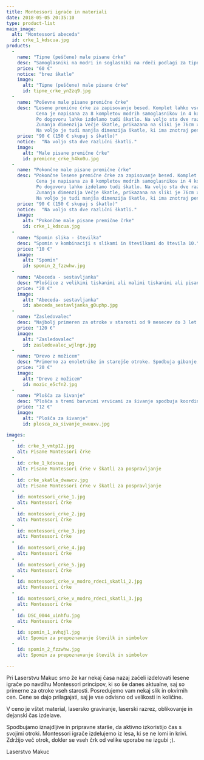 ```yaml
---
title: Montessori igrače in materiali
date: 2018-05-05 20:35:10
type: product-list
main_image: 
  alt: "Montessori abeceda"
  id: crke_1_kdscua.jpg
products:
  - 
    name: "Tipne (peščene) male pisane črke"
    desc: "Samoglasniki na modri in soglasniki na rdeči podlagi za tipno učenje zapisovanja pisanih črk in spoznavanje z zapisom glasov. Izvedba možna v rahlo ležeči ali povsem pokončni pisavi. V kompletu skupaj 32 tablic. Vključuje tablice s slovenskimi črkami, vprašaj, klicaj in angleške črke (W, Q, X, Y). Možno naročilo samo posameznih črk."
    price: "60 €"
    notice: "brez škatle"
    image: 
      alt: "Tipne (peščene) male pisane črke"
      id: tipne_crke_yn2zq9.jpg
  - 
    name: "Poševne male pisane premične črke"
    desc: "Lesene premične črke za zapisovanje besed. Komplet lahko vsebuje različno število črk. 
           Cena je napisana za 8 kompletov modrih samoglasnikov in 4 komplete rdečih soglasnikov. Črke so rahlo ležeče in na zadnji strani so bele, da lahko kontrolirate pravilnost postavljanja. V kompletu so všteti tudi vejice, pike, pomišlaji, klicaji in vprašaji. Okvirne dimenzije črk kot so K, L in J je 12 cm, črke kot so M, N in R pa v velikosti 5 cm. 
           Po dogovoru lahko izdelamo tudi škatlo. Na voljo sta dve različni škatli (Manjša in Večja).
           Zunanja dimenzija Večje škatle, prikazana na sliki je 76cm x 36,5 cm. 
           Na voljo je tudi manjša dimenzija škatle, ki ima znotraj peno, je brez površine za odlaganje črk in je na voljo po nižji ceni (cena kompleta za 120e). Slika je vidna spodaj."
    price: "90 € (150 € skupaj s škatlo)"
    notice:  "Na voljo sta dve različni škatli." 
    image: 
      alt: "Male pisane premične črke"
      id: premicne_crke_h4ko0u.jpg
  - 
    name: "Pokončne male pisane premične črke"
    desc: "Pokončne lesene premične črke za zapisovanje besed. Komplet lahko vsebuje različno število črk. 
           Cena je napisana za 8 kompletov modrih samoglasnikov in 4 komplete rdečih soglasnikov. Črke so zadaj bele, da lahko kontrolirate pravilnost postavljanja. V kompletu so všteti tudi vejice, pike, pomišlaji, klicaji in vprašaji. Okvirne dimenzije črk kot so K, L in J je 12 cm, črke kot so M, N in R pa v velikosti 5 cm.
           Po dogovoru lahko izdelamo tudi škatlo. Na voljo sta dve različni škatli (Manjša in Večja).
           Zunanja dimenzija Večje škatle, prikazana na sliki je 76cm x 36,5 cm. 
           Na voljo je tudi manjša dimenzija škatle, ki ima znotraj peno, je brez površine za odlaganje črk in je na voljo po nižji ceni (cena kompleta za 120e). Slika je vidna spodaj."
    price: "90 € (150 € skupaj s škatlo)"
    notice:  "Na voljo sta dve različni škatli."
    image: 
      alt: "Pokončne male pisane premične črke"
      id: crke_1_kdscua.jpg
  - 
    name: "Spomin slika - številka"
    desc: "Spomin v kombinaciji s slikami in številkami do števila 10."
    price: "10 €"
    image: 
      alt: "Spomin"
      id: spomin_2_fzzwhw.jpg
  - 
    name: "Abeceda ‐ sestavljanka"
    desc: "Ploščice z velikimi tiskanimi ali malimi tiskanimi ali pisanimi črkami na tabli s simboli, ki se začnejo na iskano črko (S – sekira, M - mačka)."
    price: "20 €"
    image: 
      alt: "Abeceda‐ sestavljanka"
      id: abeceda_sestavljanka_g0uphp.jpg
  - 
    name: "Zasledovalec"
    desc: "Najbolj primeren za otroke v starosti od 9 mesecev do 3 let. Spodbuja gibanje, spuščanje predmeta, sledenje z očmi (pomembno za kasnejše branje/pisanje), koncentracijo, potrpežljivost."
    price: "120 €"
    image: 
      alt: "Zasledovalec"
      id: zasledovalec_wjlngr.jpg
  - 
    name: "Drevo z možicem"
    desc: "Primerno za enoletnike in starejše otroke. Spodbuja gibanje, koncentracijo, spuščanje predmeta."
    price: "20 €"
    image: 
      alt: "Drevo z možicem"
      id: mozic_e5cfn2.jpg
  - 
    name: "Plošča za šivanje"
    desc: "Plošča s tremi barvnimi vrvicami za šivanje spodbuja koordinacijo, natančnost, ustvarjalnost."
    price: "12 €"
    image: 
      alt: "Plošča za šivanje"
      id: plosca_za_sivanje_ewuuxv.jpg

images:
  -
    id: crke_3_vmtp12.jpg
    alt: Pisane Montessori črke
  -
    id: crke_1_kdscua.jpg
    alt: Pisane Montessori črke v škatli za pospravljanje
  -
    id: crke_skatla_dwawcv.jpg
    alt: Pisane Montessori črke v škatli za pospravljanje
  -
    id: montessori_crke_1.jpg
    alt: Montessori črke
  -
    id: montessori_crke_2.jpg
    alt: Montessori črke  
  -
    id: montessori_crke_3.jpg
    alt: Montessori črke
  -
    id: montessori_crke_4.jpg
    alt: Montessori črke  
  -
    id: montessori_crke_5.jpg
    alt: Montessori črke
  -
    id: montessori_crke_v_modro_rdeci_skatli_2.jpg
    alt: Montessori črke  
  -
    id: montessori_crke_v_modro_rdeci_skatli_3.jpg
    alt: Montessori črke  
  -
    id: DSC_0044_uinhfu.jpg
    alt: Montessori črke
  -
    id: spomin_1_avhqjl.jpg
    alt: Spomin za prepoznavanje številk in simbolov
  -
    id: spomin_2_fzzwhw.jpg
    alt: Spomin za prepoznavanje številk in simbolov

---
```

Pri Laserstvu Makuc smo že kar nekaj časa nazaj začeli izdelovati  lesene igrače po navdihu Montessori principov, ki so še danes aktualne, saj so primerne za otroke vseh starosti. Posredujemo vam nekaj slik in okvirnih cen. Cene se dajo prilagajati, saj je vse odvisno od velikosti in količine.

V ceno je vštet material, lasersko graviranje, laserski razrez, oblikovanje in dejanski čas izdelave.

Spodbujamo iznajdljive in pripravne starše, da aktivno izkoristijo čas s svojimi otroki. Montessori igrače izdelujemo iz lesa, ki se ne lomi in krivi. Zdržijo več otrok, dokler se vseh črk od velike uporabe ne izgubi ;). 

Laserstvo Makuc
